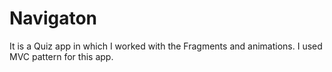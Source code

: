 # Navigaton
It is a Quiz app in which I worked with the Fragments and animations. I used MVC pattern for this app.
